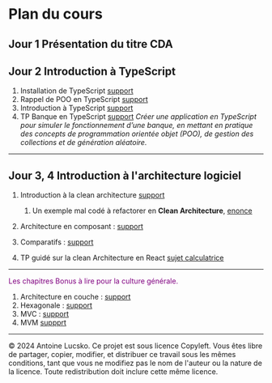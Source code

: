 # Plan du cours

## Jour 1 Présentation du titre CDA

## Jour 2 Introduction à TypeScript

1. Installation de TypeScript [support](../03_TS/Supports/chap1_introduction_installation.md)
1. Rappel de POO en TypeScript [support](../03_TS/Supports/chap0_poo.md)
1. Introduction à TypeScript [support](../03_TS/Supports/chap2_introduction_typescript.md)
2. TP Banque en TypeScript [support](../03_TS/Exercices/Banque/enonce.md)
   *Créer une application en TypeScript pour simuler le fonctionnement d’une banque, en mettant en pratique des concepts de programmation orientée objet (POO), de gestion des collections et de génération aléatoire.*

--- 

## Jour 3, 4 Introduction à l'architecture logiciel

1. Introduction à la clean architecture [support](../02_CONCEPTS_ARCHI/Supports/Chapitre_introduction.md)
   1. Un exemple mal codé à refactorer en **Clean Architecture**, [enonce](../02_CONCEPTS_ARCHI/Exercices/malcode.md)
   
2. Architecture en composant : [support](../02_CONCEPTS_ARCHI/Supports/Chapitre_architecture_composant.md)
3. Comparatifs : [support](../02_CONCEPTS_ARCHI/Supports/Chapitre_comparatifs.md)

5. TP guidé sur la clean Architecture en React [sujet calculatrice](../02_CONCEPTS_ARCHI/Exercices/calculatrice.md)

---

<span style="color:purple">Les chapitres Bonus à lire pour la culture générale.</span>

1. Architecture en couche : [support](../02_CONCEPTS_ARCHI/Supports/Chapitre_architecture_en_couche.md)
2. Hexagonale : [support](../02_CONCEPTS_ARCHI/Supports/Chapitre_hexagonale.md)
3. MVC : [support](../02_CONCEPTS_ARCHI/Supports/Chapitre_architecture_mvc.md)
4. MVM [suppprt](../02_CONCEPTS_ARCHI/Supports/Chapitre_architecture_mvm.md)

---

© 2024 Antoine Lucsko. Ce projet est sous licence Copyleft. Vous êtes libre de partager, copier, modifier, et distribuer ce travail sous les mêmes conditions, tant que vous ne modifiez pas le nom de l'auteur ou la nature de la licence. Toute redistribution doit inclure cette même licence.
